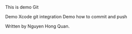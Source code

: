 This is demo Git

  Demo Xcode git integration
  Demo how to commit and push

Written by Nguyen Hong Quan.
